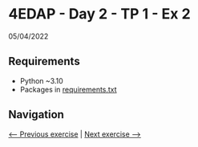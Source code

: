 # 4EDAP - Day 2 - TP 1 - Ex 2
05/04/2022

## Requirements
- Python ~3.10
- Packages in [requirements.txt](https://github.com/EmpireDemocratiqueDuPoulpe/Cours-IA/blob/main/4EDAP/Day2-TP1-Ex2/requirements.txt)

## Navigation
[<-- Previous exercise](https://github.com/EmpireDemocratiqueDuPoulpe/Cours-IA/blob/main/4EDAP/Day2-TP1-Ex1) | [Next exercise -->](https://github.com/EmpireDemocratiqueDuPoulpe/Cours-IA/blob/main/4EDAP/Day2-TP1-Ex3)
